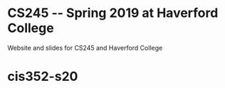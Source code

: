 # CS245 -- Spring 2019 at Haverford College

Website and slides for CS245 and Haverford College
# cis352-s20
